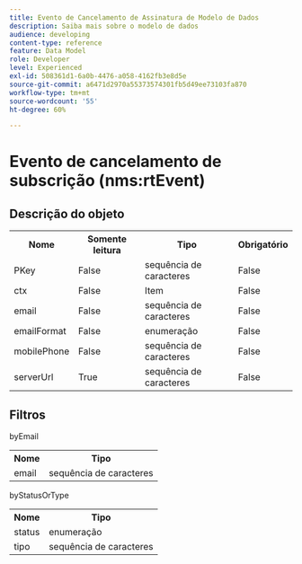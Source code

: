 ```yaml
---
title: Evento de Cancelamento de Assinatura de Modelo de Dados
description: Saiba mais sobre o modelo de dados
audience: developing
content-type: reference
feature: Data Model
role: Developer
level: Experienced
exl-id: 508361d1-6a0b-4476-a058-4162fb3e8d5e
source-git-commit: a6471d2970a55373574301fb5d49ee73103fa870
workflow-type: tm+mt
source-wordcount: '55'
ht-degree: 60%

---
```


# Evento de cancelamento de subscrição (nms:rtEvent)

## Descrição do objeto

<table>
               <tr>
                  <th>Nome</th>
                  <th>Somente leitura</th>
                  <th>Tipo</th>
                  <th>Obrigatório</th>
               </tr>
               <tr>
                  <td>PKey</td>
                  <td>False</td>
                  <td>sequência de caracteres</td>
                  <td>False</td>
               </tr>
               <tr>
                  <td>ctx</td>
                  <td>False</td>
                  <td>Item</td>
                  <td>False</td>
               </tr>
               <tr>
                  <td>email</td>
                  <td>False</td>
                  <td>sequência de caracteres</td>
                  <td>False</td>
               </tr>
               <tr>
                  <td>emailFormat</td>
                  <td>False</td>
                  <td>enumeração</td>
                  <td>False</td>
               </tr>
               <tr>
                  <td>mobilePhone</td>
                  <td>False</td>
                  <td>sequência de caracteres</td>
                  <td>False</td>
               </tr>
               <tr>
                  <td>serverUrl</td>
                  <td>True</td>
                  <td>sequência de caracteres</td>
                  <td>False</td>
               </tr>
            </table>

## Filtros

byEmail

<table>
    <tr>
    <th>Nome</th>
    <th>Tipo</th>
    </tr>
    <tr>
    <td>email</td>
    <td>sequência de caracteres</td>
    </tr>
</table>

byStatusOrType

<table>
        <tr>
        <th>Nome</th>
        <th>Tipo</th>
        </tr>
        <tr>
        <td>status</td>
        <td>enumeração</td>
        </tr>
        <tr>
        <td>tipo</td>
        <td>sequência de caracteres</td>
        </tr>
    </table>
